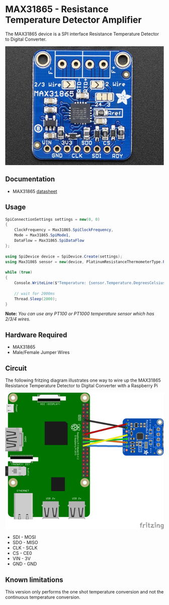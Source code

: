 ﻿# MAX31865 - Resistance Temperature Detector Amplifier

The MAX31865 device is a SPI interface Resistance Temperature Detector to Digital Converter.

![MAX31865](sensor.jpg)

## Documentation

* MAX31865 [datasheet](https://datasheets.maximintegrated.com/en/ds/MAX31865.pdf)

## Usage

```csharp
SpiConnectionSettings settings = new(0, 0)
{
    ClockFrequency = Max31865.SpiClockFrequency,
    Mode = Max31865.SpiMode1,
    DataFlow = Max31865.SpiDataFlow
};

using SpiDevice device = SpiDevice.Create(settings);
using Max31865 sensor = new(device, PlatinumResistanceThermometerType.PT1000, ResistanceTemperatureDetectorWires.ThreeWire, ElectricResistance.FromOhms(4300));

while (true)
{
    Console.WriteLine($"Temperature: {sensor.Temperature.DegreesCelsius} ℃");

    // wait for 2000ms
    Thread.Sleep(2000);
}
```

**Note:** _You can use any PT100 or PT1000 temperature sensor which has 2/3/4 wires._

## Hardware Required

* MAX31865
* Male/Female Jumper Wires

## Circuit

The following fritzing diagram illustrates one way to wire up the MAX31865 Resistance Temperature Detector to Digital Converter with a Raspberry Pi

![Raspberry Pi circuit diagram](MAX31865_circuit_bb.png)

* SDI - MOSI
* SDO - MISO
* CLK - SCLK
* CS  - CE0
* VIN - 3V
* GND - GND

## Known limitations

This version only performs the one shot temperature conversion and not the continuous temperature conversion.
